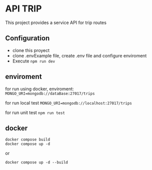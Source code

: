 ﻿# API TRIP

This project provides a service API for trip routes

## Configuration
- clone this proyect
- clone .envExample file, create .env file and configure enviroment
- Execute ```npm run dev```

## enviroment
for run using docker, enviroment:
```MONGO_URI=mongodb://dataBase:27017/trips```

for run local test
```MONGO_URI=mongodb://localhost:27017/trips```

for run unit test
```npm run test```

## docker
```
docker compose build 
docker compose up -d
```
or 
```
docker compose up -d --build 
```
